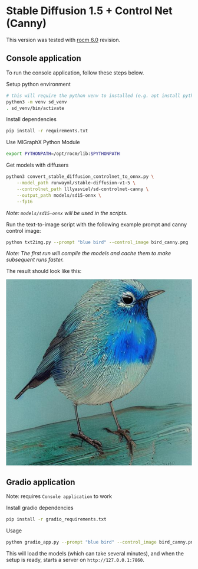 # Stable Diffusion 1.5 + Control Net (Canny)

This version was tested with [rocm 6.0](https://github.com/ROCm/AMDMIGraphX/tree/rocm-6.0.0) revision.

## Console application

To run the console application, follow these steps below.

Setup python environment

```bash
# this will require the python venv to installed (e.g. apt install python3.8-venv)
python3 -m venv sd_venv
. sd_venv/bin/activate
```

Install dependencies

```bash
pip install -r requirements.txt
```

Use MIGraphX Python Module

```bash
export PYTHONPATH=/opt/rocm/lib:$PYTHONPATH
```

Get models with diffusers

```bash
python3 convert_stable_diffusion_controlnet_to_onnx.py \
    --model_path runwayml/stable-diffusion-v1-5 \
    --controlnet_path lllyasviel/sd-controlnet-canny \
    --output_path models/sd15-onnx \
    --fp16
```
*Note: `models/sd15-onnx` will be used in the scripts.*

Run the text-to-image script with the following example prompt and canny control image:

```bash
python txt2img.py --prompt "blue bird" --control_image bird_canny.png
```
*Note: The first run will compile the models and cache them to make subsequent runs faster.*

The result should look like this:

![example_output.jpg](./example_output.jpg)

## Gradio application

Note: requires `Console application` to work

Install gradio dependencies

```bash
pip install -r gradio_requirements.txt
```

Usage

```bash
python gradio_app.py --prompt "blue bird" --control_image bird_canny.png
```

This will load the models (which can take several minutes), and when the setup is ready, starts a server on `http://127.0.0.1:7860`.
